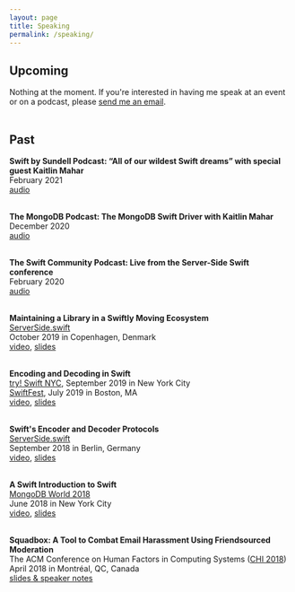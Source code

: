 ```yaml
---
layout: page
title: Speaking
permalink: /speaking/
---
```


## Upcoming
Nothing at the moment. If you're interested in having me speak at an event or on a podcast, please [send me an email](mailto:kaitlinmahar@gmail.com).<br><br>

## Past
**Swift by Sundell Podcast: “All of our wildest Swift dreams” with special guest Kaitlin Mahar**<br>
February 2021<br>
[audio](https://swiftbysundell.com/podcast/92/)<br><br>

**The MongoDB Podcast: The MongoDB Swift Driver with Kaitlin Mahar**<br>
December 2020<br>
[audio](https://mongodb.libsyn.com/ep-33-mongodb-swift-driver-with-kaitlin-mahar)<br><br>

**The Swift Community Podcast: Live from the Server-Side Swift conference**<br>
February 2020<br>
[audio](https://www.swiftcommunitypodcast.org/episodes/7)<br><br>

**Maintaining a Library in a Swiftly Moving Ecosystem**<br>
[ServerSide.swift](https://www.serversideswift.info/)<br>
October 2019 in Copenhagen, Denmark<br>
[video](https://www.youtube.com/watch?v=9-fdbG9jNt4), [slides](https://speakerdeck.com/kmahar/maintaining-a-library-in-a-swiftly-moving-ecosystem)<br><br>

**Encoding and Decoding in Swift**<br>
[try! Swift NYC](https://www.tryswift.co/events/2019/nyc/), September 2019 in New York City<br>
[SwiftFest](https://swiftfest.io/), July 2019 in Boston, MA<br>
[video](https://www.youtube.com/watch?v=9GZ8Hiq-Nbc), [slides](https://speakerdeck.com/kmahar/encoding-and-decoding-in-swift)<br><br>

**Swift's Encoder and Decoder Protocols**<br>
[ServerSide.swift](https://www.serversideswift.info/2018)<br>
September 2018 in Berlin, Germany<br>
[video](https://www.youtube.com/watch?v=yL5Ff5p1hyc), [slides](https://speakerdeck.com/kmahar/swifts-encoder-and-decoder-protocols)<br><br>

**A Swift Introduction to Swift**<br>
[MongoDB World 2018](https://www.mongodb.com/world18)<br>
June 2018 in New York City<br>
[video](https://www.youtube.com/watch?v=CcCTM1PN1N4), [slides](https://speakerdeck.com/kmahar/a-swift-introduction-to-swift)<br><br>

**Squadbox: A Tool to Combat Email Harassment Using Friendsourced Moderation**<br>
The ACM Conference on Human Factors in Computing Systems ([CHI 2018](https://chi2018.acm.org/))<br>
April 2018 in Montréal, QC, Canada<br>
[slides & speaker notes](https://homes.cs.washington.edu/~axz/squadbox.html)<br><br>
